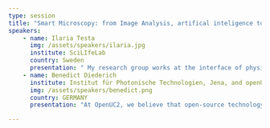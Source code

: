 ```yaml
---
type: session
title: "Smart Microscopy: from Image Analysis, artifical inteligence to Intelligent Acquisition"
speakers:
    - name: Ilaria Testa
      img: /assets/speakers/ilaria.jpg
      institute: SciLIfeLab
      country: Sweden
      presentation: " My research group works at the interface of physics, chemistry and neuroscience on the development and application of cutting-edge imaging technology."
    - name: Benedict Diederich
      institute: Institut für Photonische Technologien, Jena, and openUc2 Xiao AI Microscope
      img: /assets/speakers/benedict.png
      country: GERMANY
      presentation: "At OpenUC2, we believe that open-source technology is the future of scientific innovation. By making our designs, code, and processes accessible to everyone, we foster a global community to contribute, experiment, and expand the possibilities of modular microscopy. Our mission is to provide a platform where both researchers and enthusiasts can collaborate to push the"

---
```


